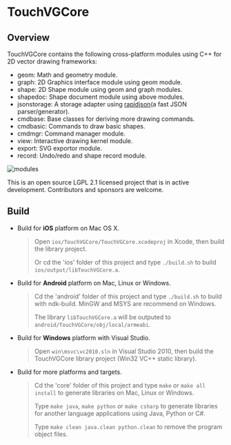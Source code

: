 # TouchVGCore

## Overview

TouchVGCore contains the following cross-platform modules using C++ for 2D vector drawing frameworks:

- geom: Math and geometry module.
- graph: 2D Graphics interface module using geom module.
- shape: 2D Shape module using geom and graph modules.
- shapedoc: Shape document module using above modules.
- jsonstorage: A storage adapter using [rapidjson](https://github.com/Kanma/rapidjson)(a fast JSON parser/generator).
- cmdbase: Base classes for deriving more drawing commands.
- cmdbasic: Commands to draw basic shapes.
- cmdmgr: Command manager module.
- view: Interactive drawing kernel module.
- export: SVG exportor module.
- record: Undo/redo and shape record module.

![modules](https://raw.githubusercontent.com/rhcad/TouchVG/master/doc/images/core_modules.png)

This is an open source LGPL 2.1 licensed project that is in active development. Contributors and sponsors are welcome.

## Build

* Build for **iOS** platform on Mac OS X.

  > Open `ios/TouchVGCore/TouchVGCore.xcodeproj` in Xcode, then build the library project.
  >
  > Or cd the 'ios' folder of this project and type `./build.sh` to build `ios/output/libTouchVGCore.a`.

* Build for **Android** platform on Mac, Linux or Windows.

  > Cd the 'android' folder of this project and type `./build.sh` to build with ndk-build. MinGW and MSYS are recommend on Windows.
  >
  > The library `libTouchVGCore.a` will be outputed to `android/TouchVGCore/obj/local/armeabi`.

* Build for **Windows** platform with Visual Studio.

  > Open `win\msvc\vc2010.sln` in Visual Studio 2010, then build the TouchVGCore library project (Win32 VC++ static library).
   
* Build for more platforms and targets.

  > Cd the 'core' folder of this project and type `make` or `make all install` to generate libraries on Mac, Linux or Windows.
  > 
  > Type `make java`, `make python` or `make csharp` to generate libraries for another language applications using Java, Python or C#.
  > 
  > Type `make clean java.clean python.clean` to remove the program object files.

